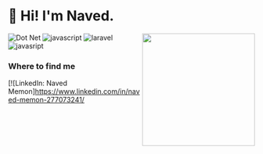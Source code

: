 
<h1>👋 Hi! I'm Naved.</h1>

<img align='right' src="https://media.giphy.com/media/M9gbBd9nbDrOTu1Mqx/giphy.gif" width="230">

<p>
  <img alt="Dot Net" src="https://img.freepik._23-2148811020.jpg?w=826&t=st=1706284688~exp=1706285288~hmac=1591a95bb87357690efd35363ce52eacc007fffbc07845b7cb36eef31262858a" />

  <img alt="javascript" src="https://img.shields.io/badge/-React-45b8d8?style=flat-square&logo=react&logoColor=white" />

  <img alt="laravel" src="[https://www.google.com/imgres?https://www.freepik.com/free-vector/gradient-code-logo-with-tagline_11817425.htm#query=laravel%20logo&position=2&from_view=search&track=ais&uuid=01243e15-a7fc-4efb-832a-476441fe209bimgurl=https%3A%2F%2Fupload.wikimedia.org%2Fwikipedia%2Fcommons%2Fthumb%2F3%2F36%2FLogo.min.svg%2F2560px-Logo.min.svg.png&imgrefurl=https%3A%2F%2Fcommons.wikimedia.org%2Fwiki%2FFile%3ALogo.min.svg&tbnid=r-lmwQZZyOsGmM&vet=12ahUKEwj2rZjG6f_8AhXMiuYKHc7wDDQQMygBegUIARDfAQ..i&docid=8gIyxf_6CeI33M&w=2560&h=742&q=laravel%20logo&ved=2ahUKEwj2rZjG6f_8AhXMiuYKHc7wDDQQMygBegUIARDfAQ](https://upload.wikimedia.org/wikipedia/commons/thumb/9/9a/Laravel.svg/1200px-Laravel.svg.png)" />

  <img alt="javasript" src="[https://www.google.com/imgres?imgurl=https%3A%2F%2Fwww.vectorlogo.zone%2Flogos%2Flinux%2Flinux-ar21.png&imgrefurl=https%3A%2F%2Fwww.vectorlogo.zone%2Flogos%2Flinux%2Findex.html&tbnid=wgxBltEbDmRd5M&vet=12ahUKEwjS6bOQ6v_8AhWULrcAHW0QC-MQMygIegUIARDvAQ..i&docid=k8SmqJOHZIDDaM&w=1200&h=600&q=linux%20logo&ved=2ahUKEwjS6bOQ6v_8AhWULrcAHW0QC-MQMygIegUIARDvAQ](https://quintagroup.com/cms/js/js-image/javascript-logo.png)" />

<h3>Where to find me</h3>

[![LinkedIn: Naved Memon]https://www.linkedin.com/in/naved-memon-277073241/
<br><br><br><br>


<!--
**Naved Memon** is a ✨ _special_ ✨ repository because its `README.md` (this file) appears on your GitHub profile.

Here are some ideas to get you started:

- 🔭 I’m currently working on ...
- 🌱 I’m currently learning ...
- 👯 I’m looking to collaborate on ...
- 🤔 I’m looking for help with ...
- 💬 Ask me about ...
- 📫 How to reach me: ...
- 😄 Pronouns: ...
- ⚡ Fun fact: ...
-->
